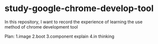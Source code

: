 # study-google-chrome-develop-tool
In this repository, I want to record the experience of learning the use method of chrome development tool




Plan:
1.image
2.boot
3.component explain
4.in thinking
